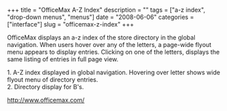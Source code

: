 +++
title = "OfficeMax A-Z Index"
description = ""
tags = ["a-z index", "drop-down menus", "menus"]
date = "2008-06-06"
categories = ["interface"]
slug = "officemax-z-index"
+++


<p>OfficeMax displays an a-z index of the store directory in the global navigation. When users hover over any of the letters, a page-wide flyout menu appears to display entries. Clicking on one of the letters, displays the same listing of entries in full page view.</p>
<div id="screens-full" class="clear"><div class="caption">1. A-Z index displayed in global navigation. Hovering over letter shows wide flyout menu of directory entries.</div><div class="fullimg clear"><a href="//media.konigi.com/interface/officemax-az-index-1.png" class="group" rel="group" title="1. A-Z index displayed in global navigation. Hovering over letter shows wide flyout menu of director..."><img src="//media.konigi.com/interface/officemax-az-index-1.png" alt="" class="img-responsive"></a></div></div><div id="screens-full" class="clear"><div class="caption">2. Directory display for B's.</div><div class="fullimg clear"><a href="//media.konigi.com/interface/officemax-az-index-2.png" class="group" rel="group" title="2. Directory display for B's."><img src="//media.konigi.com/interface/officemax-az-index-2.png" alt="" class="img-responsive"></a></div></div>        
<p><a href="http://www.officemax.com/">http://www.officemax.com/</a></p>


